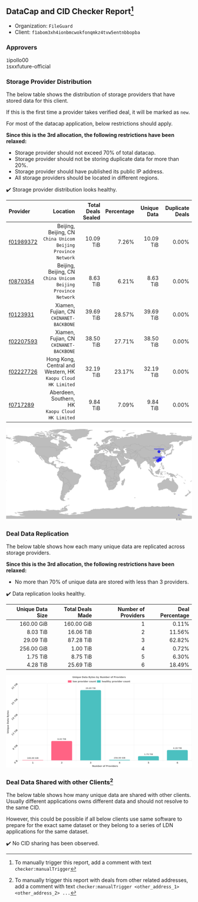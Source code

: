 ## DataCap and CID Checker Report[^1]
 - Organization: `FileGuard`
 - Client: `f1abom3xh4ionbmcwokfonqmkz4tvw5entnbbopba`
### Approvers
`1`ipollo00<br/>`1`sxxfuture-official

### Storage Provider Distribution
The below table shows the distribution of storage providers that have stored data for this client.

If this is the first time a provider takes verified deal, it will be marked as `new`.

For most of the datacap application, below restrictions should apply.

**Since this is the 3rd allocation, the following restrictions have been relaxed:**
 - Storage provider should not exceed 70% of total datacap.
 - Storage provider should not be storing duplicate data for more than 20%.
 - Storage provider should have published its public IP address.
 - All storage providers should be located in different regions.

✔️ Storage provider distribution looks healthy.

| Provider                                              |                                                         Location | Total Deals Sealed | Percentage | Unique Data | Duplicate Deals |
| :---------------------------------------------------- | ---------------------------------------------------------------: | -----------------: | ---------: | ----------: | --------------: |
| [f01989372](https://filfox.info/en/address/f01989372) | Beijing, Beijing, CN<br/>`China Unicom Beijing Province Network` |          10.09 TiB |      7.26% |   10.09 TiB |           0.00% |
| [f0870354](https://filfox.info/en/address/f0870354)   | Beijing, Beijing, CN<br/>`China Unicom Beijing Province Network` |           8.63 TiB |      6.21% |    8.63 TiB |           0.00% |
| [f0123931](https://filfox.info/en/address/f0123931)   |                       Xiamen, Fujian, CN<br/>`CHINANET-BACKBONE` |          39.69 TiB |     28.57% |   39.69 TiB |           0.00% |
| [f02207593](https://filfox.info/en/address/f02207593) |                       Xiamen, Fujian, CN<br/>`CHINANET-BACKBONE` |          38.50 TiB |     27.71% |   38.50 TiB |           0.00% |
| [f02227726](https://filfox.info/en/address/f02227726) |  Hong Kong, Central and Western, HK<br/>`Kaopu Cloud HK Limited` |          32.19 TiB |     23.17% |   32.19 TiB |           0.00% |
| [f0717289](https://filfox.info/en/address/f0717289)   |              Aberdeen, Southern, HK<br/>`Kaopu Cloud HK Limited` |           9.84 TiB |      7.09% |    9.84 TiB |           0.00% |

<img src="https://raw.githubusercontent.com/data-preservation-programs/filplus-checker-assets/main/filecoin-project/filecoin-plus-large-datasets/issues/1782/1692094253119.png"/>

### Deal Data Replication
The below table shows how each many unique data are replicated across storage providers.


**Since this is the 3rd allocation, the following restrictions have been relaxed:**
- No more than 70% of unique data are stored with less than 3 providers.

✔️ Data replication looks healthy.

| Unique Data Size | Total Deals Made | Number of Providers | Deal Percentage |
| ---------------: | ---------------: | ------------------: | --------------: |
|       160.00 GiB |       160.00 GiB |                   1 |           0.11% |
|         8.03 TiB |        16.06 TiB |                   2 |          11.56% |
|        29.09 TiB |        87.28 TiB |                   3 |          62.82% |
|       256.00 GiB |         1.00 TiB |                   4 |           0.72% |
|         1.75 TiB |         8.75 TiB |                   5 |           6.30% |
|         4.28 TiB |        25.69 TiB |                   6 |          18.49% |

<img src="https://raw.githubusercontent.com/data-preservation-programs/filplus-checker-assets/main/filecoin-project/filecoin-plus-large-datasets/issues/1782/1692094253821.png"/>

### Deal Data Shared with other Clients[^3]
The below table shows how many unique data are shared with other clients.
Usually different applications owns different data and should not resolve to the same CID.

However, this could be possible if all below clients use same software to prepare for the exact same dataset or they belong to a series of LDN applications for the same dataset.

✔️ No CID sharing has been observed.

[^1]: To manually trigger this report, add a comment with text `checker:manualTrigger`

[^2]: Deals from those addresses are combined into this report as they are specified with `checker:manualTrigger`

[^3]: To manually trigger this report with deals from other related addresses, add a comment with text `checker:manualTrigger <other_address_1> <other_address_2> ...`
